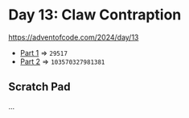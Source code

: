 # Day 13: Claw Contraption
https://adventofcode.com/2024/day/13

* [Part 1](./puzzle1.py) => `29517`
* [Part 2](./puzzle2.py) => `103570327981381`


## Scratch Pad
...
